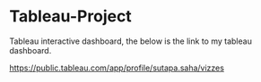# Tableau-Project
Tableau interactive dashboard, the below is the link to my tableau dashboard.

https://public.tableau.com/app/profile/sutapa.saha/vizzes
